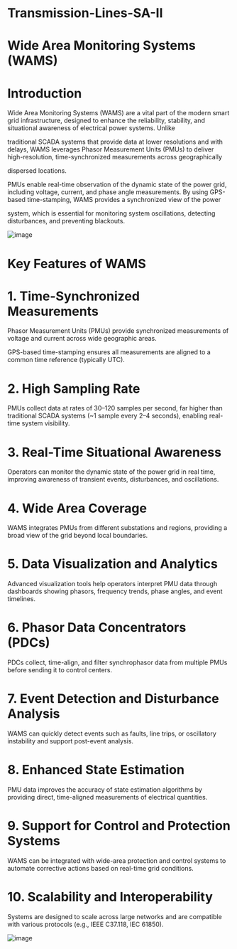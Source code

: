 # Transmission-Lines-SA-II

# Wide Area Monitoring Systems (WAMS)

 # Introduction
 
Wide Area Monitoring Systems (WAMS) are a vital part of the modern smart grid infrastructure, designed to enhance the reliability, stability, and situational awareness of electrical power systems. Unlike 

traditional SCADA systems that provide data at lower resolutions and with delays, WAMS leverages Phasor Measurement Units (PMUs) to deliver high-resolution, time-synchronized measurements across geographically 

dispersed locations.

PMUs enable real-time observation of the dynamic state of the power grid, including voltage, current, and phase angle measurements. By using GPS-based time-stamping, WAMS provides a synchronized view of the power

system, which is essential for monitoring system oscillations, detecting disturbances, and preventing blackouts.

![image](https://github.com/user-attachments/assets/9052340c-96ec-43a4-add4-263097c2dfa6)

# Key Features of WAMS

# 1. Time-Synchronized Measurements

Phasor Measurement Units (PMUs) provide synchronized measurements of voltage and current across wide geographic areas.

GPS-based time-stamping ensures all measurements are aligned to a common time reference (typically UTC).

# 2. High Sampling Rate

PMUs collect data at rates of 30–120 samples per second, far higher than traditional SCADA systems (~1 sample every 2–4 seconds), enabling real-time system visibility.

# 3. Real-Time Situational Awareness

Operators can monitor the dynamic state of the power grid in real time, improving awareness of transient events, disturbances, and oscillations.

# 4. Wide Area Coverage

WAMS integrates PMUs from different substations and regions, providing a broad view of the grid beyond local boundaries.

# 5. Data Visualization and Analytics

Advanced visualization tools help operators interpret PMU data through dashboards showing phasors, frequency trends, phase angles, and event timelines.

# 6. Phasor Data Concentrators (PDCs)

PDCs collect, time-align, and filter synchrophasor data from multiple PMUs before sending it to control centers.

# 7. Event Detection and Disturbance Analysis

WAMS can quickly detect events such as faults, line trips, or oscillatory instability and support post-event analysis.

# 8. Enhanced State Estimation

PMU data improves the accuracy of state estimation algorithms by providing direct, time-aligned measurements of electrical quantities.

# 9. Support for Control and Protection Systems

WAMS can be integrated with wide-area protection and control systems to automate corrective actions based on real-time grid conditions.

# 10. Scalability and Interoperability

Systems are designed to scale across large networks and are compatible with various protocols (e.g., IEEE C37.118, IEC 61850).

![image](https://github.com/user-attachments/assets/6b9b05ca-e51b-4660-bb44-55ffd7245d4c)



